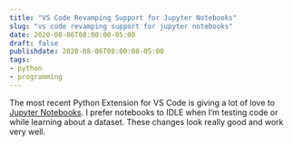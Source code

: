 ```yaml
---
title: "VS Code Revamping Support for Jupyter Notebooks"
slug: "vs code revamping support for jupyter notebooks"
date: 2020-08-06T08:00:00-05:00
draft: false
publishdate: 2020-08-06T08:00:00-05:00
tags:
- python
- programming
---
```


The most recent Python Extension for VS Code is giving a lot of love to [Jupyter Notebooks][1]. I prefer notebooks to IDLE when I’m testing code or while learning about a dataset. These changes look really good and work very well.

[1]: https://devblogs.microsoft.com/python/notebooks-are-getting-revamped/

